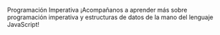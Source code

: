 Programación Imperativa
¡Acompañanos a aprender más sobre programación imperativa y estructuras de datos de la mano del lenguaje JavaScript!

